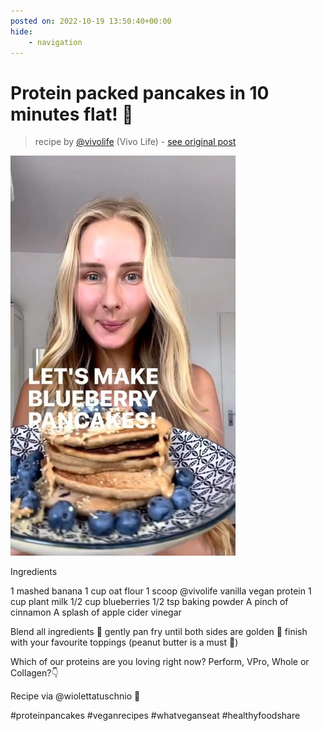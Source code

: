```yaml
---
posted on: 2022-10-19 13:50:40+00:00
hide:
    - navigation
---
```


# Protein packed pancakes in 10 minutes flat! 🥞 

> recipe by [@vivolife](https://www.instagram.com/vivolife/) 
(Vivo Life) - [see original post](https://instagram.com/p/Cj5ceE9D5yw)

![](../img/vivolife_19-10-2022_1310.png)


Ingredients

1 mashed banana
1 cup oat flour
1 scoop @vivolife vanilla vegan protein
1 cup plant milk 
1/2 cup blueberries
1/2 tsp baking powder 
A pinch of cinnamon
A splash of apple cider vinegar

Blend all ingredients 🔸 gently pan fry until both sides are golden 🔸 finish with your favourite toppings (peanut butter is a must 🤤)

Which of our proteins are you loving right now? Perform, VPro, Whole or Collagen?👇

Recipe via @wiolettatuschnio 🤩

\#proteinpancakes \#veganrecipes \#whatveganseat \#healthyfoodshare 